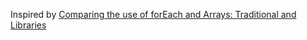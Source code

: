 Inspired by [Comparing the use of forEach and Arrays: Traditional and Libraries](http://blog.abdullahalger.com/?cat=19)
